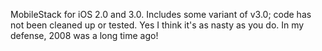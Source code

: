 MobileStack for iOS 2.0 and 3.0. Includes some variant of v3.0; code has not been cleaned up or tested. Yes I think it's as nasty as you do. In my defense, 2008 was a long time ago!